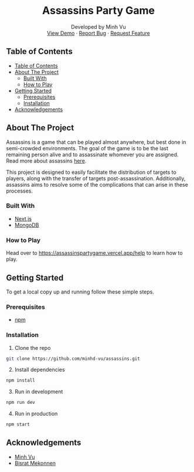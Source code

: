 <!-- PROJECT LOGO -->
<br />
<p align="center">
  <h1 align="center">Assassins Party Game</h1>
  <p align="center">
    Developed by Minh Vu
    <br />
    <a href="https://assassinspartygame.vercel.app/">View Demo</a>
    ·
    <a href="https://github.com/minhd-vu/assassins/issues">Report Bug</a>
    ·
    <a href="https://github.com/minhd-vu/assassins/issues">Request Feature</a>
  </p>
</p>

<!-- TABLE OF CONTENTS -->

## Table of Contents

- [Table of Contents](#table-of-contents)
- [About The Project](#about-the-project)
  - [Built With](#built-with)
  - [How to Play](#how-to-play)
- [Getting Started](#getting-started)
  - [Prerequisites](#prerequisites)
  - [Installation](#installation)
- [Acknowledgements](#acknowledgements)

<!-- ABOUT THE PROJECT -->

## About The Project

Assassins is a game that can be played almost anywhere, but best done in semi-crowded environments. The goal of the game is to be the last remaining person alive and to assassinate whomever you are assigned. Read more about assassins [here](<https://en.wikipedia.org/wiki/Assassin_(game)>).

This project is designed to easily facilitate the distribution of targets to players, along with the transfer of targets post-assassination. Additionally, assassins aims to resolve some of the complications that can arise in these processes.

### Built With

- [Next.js](https://nextjs.org/)
- [MongoDB](https://www.mongodb.com/)

### How to Play

Head over to https://assassinspartygame.vercel.app/help to learn how to play.

<!-- GETTING STARTED -->

## Getting Started

To get a local copy up and running follow these simple steps.

### Prerequisites

- [npm](https://docs.npmjs.com/downloading-and-installing-node-js-and-npm)

### Installation

1. Clone the repo

```sh
git clone https://github.com/minhd-vu/assassins.git
```

2. Install dependencies

```sh
npm install
```

3. Run in development

```sh
npm run dev
```

4. Run in production

```sh
npm start
```

## Acknowledgements

- [Minh Vu](https://github.com/minhd-vu)
- [Bisrat Mekonnen](https://github.com/bismek)
